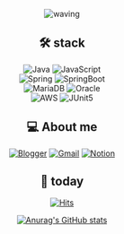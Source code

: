 
<div align=center>
  
![waving](https://capsule-render.vercel.app/api?type=waving&height=200&text=👋%20I'm%20JaeHyun!&fontAlignY=40&color=gradient)

  
## 🛠 stack

![Java](https://img.shields.io/badge/Java-007396?style=flat-square&logo=Java&logoColor=white)
![JavaScript](https://img.shields.io/badge/JavaScript-F7DF1E?style=flat-square&logo=JavaScript&logoColor=white)<br>
![Spring](https://img.shields.io/badge/Spring-6DB33F?style=flat-square&logo=Spring&logoColor=white)
![SpringBoot](https://img.shields.io/badge/SpringBoot-6DB33F?style=flat-square&logo=SpringBoot&logoColor=white)<br>
![MariaDB](https://img.shields.io/badge/MariaDB-003545?style=flat-square&logo=MariaDB&logoColor=white)
![Oracle](https://img.shields.io/badge/Oracle-F80000?style=flat-square&logo=Oracle&logoColor=white)<br>
![AWS](https://img.shields.io/badge/AWS-232F3E?style=flat-square&logo=Amazon-AWS&logoColor=white)
![JUnit5](https://img.shields.io/badge/JUnit5-25A162?style=flat-square&logo=JUnit5&logoColor=white)


  
## 💻 About me
[![Blogger](https://img.shields.io/badge/blog-4682b4?style=flat-square&logo=Blogger&logoColor=white)](https://dev-jo.tistory.com/)
[![Gmail](https://img.shields.io/badge/Gmail-EA4335?style=flat-square&logo=Gmail&logoColor=white)](mailto:jho950408@gmail.com)
[![Notion](https://img.shields.io/badge/Notion-000000?style=flat-square&logo=Notion&logoColor=white)](https://near-sunscreen-c35.notion.site/e1e4c79fcc8d4e2ca88c1d9e38b3ff1f)
  
## 🎢 today
[![Hits](https://hits.seeyoufarm.com/api/count/incr/badge.svg?url=https%3A%2F%2Fgithub.com%2Fpursue503%2Fhit-counter&count_bg=%2379C83D&title_bg=%23555555&icon=&icon_color=%23E7E7E7&title=hits&edge_flat=false)](https://hits.seeyoufarm.com)
  
[![Anurag's GitHub stats](https://github-readme-stats.vercel.app/api?username=pursue503&theme=tokyonight)](https://github.com/anuraghazra/github-readme-stats)
  
</div>


